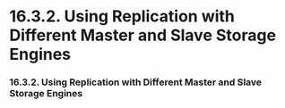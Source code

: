 # 16.3.2. Using Replication with Different Master and Slave Storage Engines

### 16.3.2. Using Replication with Different Master and Slave Storage Engines
